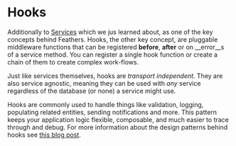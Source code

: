 # Hooks

Additionally to [Services](./services.md) which we jus learned about, as one of the key concepts behind Feathers. Hooks, the other key concept, are pluggable middleware functions that can be registered __before__, __after__ or on __error__s of a service method. You can register a single hook function or create a chain of them to create complex work-flows. 

Just like services themselves, hooks are *transport independent*. They are also service agnostic, meaning they can be used with ​*any*​ service regardless of the database (or none) a service might use.

Hooks are commonly used to handle things like validation, logging, populating related entities, sending notifications and more. This pattern keeps your application logic flexible, composable, and much easier to trace through and debug. For more information about the design patterns behind hooks see [this blog post](https://blog.feathersjs.com/api-service-composition-with-hooks-47af13aa6c01).
